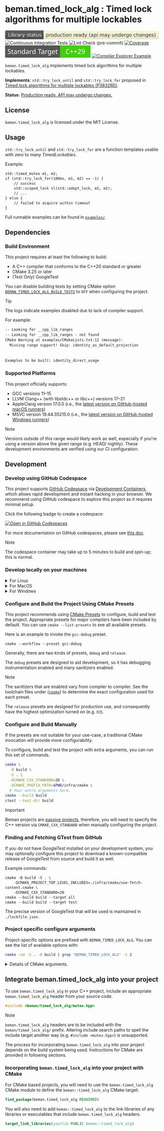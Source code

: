 # beman.timed_lock_alg : Timed lock algorithms for multiple lockables

<!--
SPDX-License-Identifier: MIT
-->

<!-- markdownlint-disable-next-line line-length -->
![Library Status](https://raw.githubusercontent.com/bemanproject/beman/refs/heads/main/images/badges/beman_badge-beman_library_production_ready_api_may_undergo_changes.svg) ![Continuous Integration Tests](https://github.com/bemanproject/timed_lock_alg/actions/workflows/ci_tests.yml/badge.svg) ![Lint Check (pre-commit)](https://github.com/bemanproject/timed_lock_alg/actions/workflows/pre-commit-check.yml/badge.svg) [![Coverage](https://coveralls.io/repos/github/bemanproject/timed_lock_alg/badge.svg?branch=main)](https://coveralls.io/github/bemanproject/timed_lock_alg?branch=main) ![Standard Target](https://github.com/bemanproject/beman/blob/main/images/badges/cpp29.svg) [![Compiler Explorer Example](https://img.shields.io/badge/Try%20it%20on%20Compiler%20Explorer-grey?logo=compilerexplorer&logoColor=67c52a)](https://godbolt.org/z/3reh77M53)

`beman.timed_lock_alg` implements timed lock algorithms for multiple lockables.

**Implements**: `std::try_lock_until` and `std::try_lock_for` proposed in [Timed lock algorithms for multiple lockables (P3832R0)](https://wg21.link/P3832R0).

**Status**: [Production ready. API may undergo changes.](https://github.com/bemanproject/beman/blob/main/docs/beman_library_maturity_model.md#production-ready-api-may-undergo-changes)

## License

`beman.timed_lock_alg` is licensed under the MIT License.

## Usage

`std::try_lock_until` and `std::try_lock_for` are a function templates usable with zero to many _TimedLockables_.

Example:
```
std::timed_mutex m1, m2;
if (std::try_lock_for(100ms, m1, m2) == -1) {
    // success
    std::scoped_lock sl(std::adopt_lock, m1, m2);
    // ...
} else {
    // failed to acquire within timeout
}
```

Full runnable examples can be found in [`examples/`](examples/).

## Dependencies

### Build Environment

This project requires at least the following to build:

* A C++ compiler that conforms to the C++20 standard or greater
* CMake 3.25 or later
* (Test Only) GoogleTest

You can disable building tests by setting CMake option
[`BEMAN_TIMED_LOCK_ALG_BUILD_TESTS`](#beman_timed_lock_alg_build_tests) to `OFF`
when configuring the project.

> [!TIP]
>
> The logs indicate examples disabled due to lack of compiler support.
>
> For example:
>
> ```txt
> -- Looking for __cpp_lib_ranges
> -- Looking for __cpp_lib_ranges - not found
> CMake Warning at examples/CMakeLists.txt:12 (message):
>   Missing range support! Skip: identity_as_default_projection
>
>
> Examples to be built: identity_direct_usage
> ```

### Supported Platforms

This project officially supports:

* GCC versions 11–15
* LLVM Clang++ (with libstdc++ or libc++) versions 17–21
* AppleClang version 17.0.0 (i.e., the [latest version on GitHub-hosted macOS runners](https://github.com/actions/runner-images/blob/main/images/macos/macos-15-arm64-Readme.md))
* MSVC version 19.44.35215.0 (i.e., the [latest version on GitHub-hosted Windows runners](https://github.com/actions/runner-images/blob/main/images/windows/Windows2022-Readme.md))

> [!NOTE]
>
> Versions outside of this range would likely work as well,
> especially if you're using a version above the given range
> (e.g. HEAD/ nightly).
> These development environments are verified using our CI configuration.

## Development

### Develop using GitHub Codespace

This project supports [GitHub Codespace](https://github.com/features/codespaces)
via [Development Containers](https://containers.dev/),
which allows rapid development and instant hacking in your browser.
We recommend using GitHub codespace to explore this project as it
requires minimal setup.

Click the following badge to create a codespace:

[![Open in GitHub Codespaces](https://github.com/codespaces/badge.svg)](https://codespaces.new/bemanproject/timed_lock_alg)

For more documentation on GitHub codespaces, please see
[this doc](https://docs.github.com/en/codespaces/).

> [!NOTE]
>
> The codespace container may take up to 5 minutes to build and spin-up; this is normal.

### Develop locally on your machines

<details>
<summary> For Linux </summary>

Beman libraries require [recent versions of CMake](#build-environment),
we recommend downloading CMake directly from [CMake's website](https://cmake.org/download/)
or installing it with the [Kitware apt library](https://apt.kitware.com/).

A [supported compiler](#supported-platforms) should be available from your package manager.

</details>

<details>
<summary> For MacOS </summary>

Beman libraries require [recent versions of CMake](#build-environment).
Use [`Homebrew`](https://brew.sh/) to install the latest version of CMake.

```bash
brew install cmake
```

A [supported compiler](#supported-platforms) is also available from brew.

For example, you can install the latest major release of Clang as:

```bash
brew install llvm
```

</details>

<details>
<summary> For Windows </summary>

To build Beman libraries, you will need the MSVC compiler. MSVC can be obtained
by installing Visual Studio; the free Visual Studio 2022 Community Edition can
be downloaded from
[Microsoft](https://visualstudio.microsoft.com/vs/community/).

After Visual Studio has been installed, you can launch "Developer PowerShell for
VS 2022" by typing it into Windows search bar. This shell environment will
provide CMake, Ninja, and MSVC, allowing you to build the library and run the
tests.

Note that you will need to use FetchContent to build GoogleTest. To do so,
please see the instructions in the "Build GoogleTest dependency from github.com"
dropdown in the [Project specific configure
arguments](#project-specific-configure-arguments) section.

</details>

### Configure and Build the Project Using CMake Presets

This project recommends using [CMake Presets](https://cmake.org/cmake/help/latest/manual/cmake-presets.7.html)
to configure, build and test the project.
Appropriate presets for major compilers have been included by default.
You can use `cmake --list-presets` to see all available presets.

Here is an example to invoke the `gcc-debug` preset.

```shell
cmake --workflow --preset gcc-debug
```

Generally, there are two kinds of presets, `debug` and `release`.

The `debug` presets are designed to aid development, so it has debugging
instrumentation enabled and many sanitizers enabled.

> [!NOTE]
>
> The sanitizers that are enabled vary from compiler to compiler.
> See the toolchain files under ([`cmake`](cmake/)) to determine the exact configuration used for each preset.

The `release` presets are designed for production use, and
consequently have the highest optimization turned on (e.g. `O3`).

### Configure and Build Manually

If the presets are not suitable for your use-case, a traditional CMake
invocation will provide more configurability.

To configure, build and test the project with extra arguments,
you can run this set of commands.

```bash
cmake \
  -B build \
  -S . \
  -DCMAKE_CXX_STANDARD=20 \
  -DCMAKE_PREFIX_PATH=$PWD/infra/cmake \
  # Your extra arguments here.
cmake --build build
ctest --test-dir build
```

> [!IMPORTANT]
>
> Beman projects are
> [passive projects](https://github.com/bemanproject/beman/blob/main/docs/beman_standard.md#cmake),
> therefore,
> you will need to specify the C++ version via `CMAKE_CXX_STANDARD`
> when manually configuring the project.

### Finding and Fetching GTest from GitHub

If you do not have GoogleTest installed on your development system, you may
optionally configure this project to download a known-compatible release of
GoogleTest from source and build it as well.

Example commands:

```shell
cmake -B build -S . \
    -DCMAKE_PROJECT_TOP_LEVEL_INCLUDES=./infra/cmake/use-fetch-content.cmake \
    -DCMAKE_CXX_STANDARD=20
cmake --build build --target all
cmake --build build --target test
```

The precise version of GoogleTest that will be used is maintained in
`./lockfile.json`.

### Project specific configure arguments

Project-specific options are prefixed with `BEMAN_TIMED_LOCK_ALG`.
You can see the list of available options with:

```bash
cmake -LH -S . -B build | grep "BEMAN_TIMED_LOCK_ALG" -C 2
```

<details>

<summary> Details of CMake arguments. </summary>

#### `BEMAN_TIMED_LOCK_ALG_BUILD_TESTS`

Enable building tests and test infrastructure. Default: ON.
Values: `{ ON, OFF }`.

You can configure the project to have this option turned off via:

```bash
cmake -B build -S . -DCMAKE_CXX_STANDARD=20 -DBEMAN_TIMED_LOCK_ALG_BUILD_TESTS=OFF
```

> [!TIP]
> Because this project requires GoogleTest for running tests,
> disabling `BEMAN_TIMED_LOCK_ALG_BUILD_TESTS` avoids the project from
> cloning GoogleTest from GitHub.

#### `BEMAN_TIMED_LOCK_ALG_BUILD_EXAMPLES`

Enable building examples. Default: ON. Values: { ON, OFF }.


#### `BEMAN_TIMED_LOCK_ALG_INSTALL_CONFIG_FILE_PACKAGE`

Enable installing the CMake config file package. Default: ON.
Values: { ON, OFF }.

This is required so that users of `beman.timed_lock_alg` can use
`find_package(beman.timed_lock_alg)` to locate the library.

</details>

## Integrate beman.timed_lock_alg into your project

To use `beman.timed_lock_alg` in your C++ project,
include an appropriate `beman.timed_lock_alg` header from your source code.

```c++
#include <beman/timed_lock_alg/mutex.hpp>
```

> [!NOTE]
>
> `beman.timed_lock_alg` headers are to be included with the `beman/timed_lock_alg/` prefix.
> Altering include search paths to spell the include target another way (e.g.
> `#include <mutex.hpp>`) is unsupported.

The process for incorporating `beman.timed_lock_alg` into your project depends on the
build system being used. Instructions for CMake are provided in following sections.

### Incorporating `beman.timed_lock_alg` into your project with CMake

For CMake based projects,
you will need to use the `beman.timed_lock_alg` CMake module
to define the `beman::timed_lock_alg` CMake target:

```cmake
find_package(beman.timed_lock_alg REQUIRED)
```

You will also need to add `beman::timed_lock_alg` to the link libraries of
any libraries or executables that include `beman.timed_lock_alg` headers.

```cmake
target_link_libraries(yourlib PUBLIC beman::timed_lock_alg)
```
